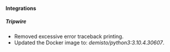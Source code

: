 
#### Integrations
##### Tripwire
- Removed excessive error traceback printing.
- Updated the Docker image to: *demisto/python3:3.10.4.30607*.
